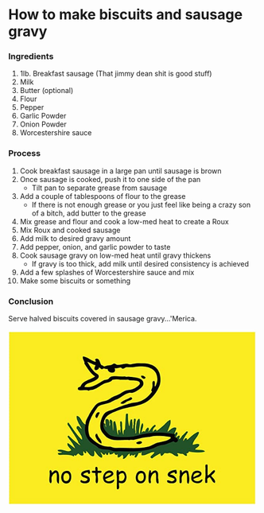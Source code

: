 # How to make biscuits and sausage gravy

### Ingredients
1. 1lb. Breakfast sausage (That jimmy dean shit is good stuff)
2. Milk
3. Butter (optional)
4. Flour
6. Pepper
7. Garlic Powder
8. Onion Powder
9. Worcestershire sauce

### Process
1. Cook breakfast sausage in a large pan until sausage is brown
2. Once sausage is cooked, push it to one side of the pan
    - Tilt pan to separate grease from sausage
3. Add a couple of tablespoons of flour to the grease
    - If there is not enough grease or you just feel like being a crazy son of a bitch, add butter to the grease
4. Mix grease and flour and cook a low-med heat to create a Roux
5. Mix Roux and cooked sausage
6. Add milk to desired gravy amount
7. Add pepper, onion, and garlic powder to taste
8. Cook sausage gravy on low-med heat until gravy thickens
    - If gravy is too thick, add milk until desired consistency is achieved
9. Add a few splashes of Worcestershire sauce and mix
10. Make some biscuits or something

### Conclusion
Serve halved biscuits covered in sausage gravy...'Merica.
<p align="left">
  <img alt="ESP32 WROOM-32U" src="https://github.com/justcallmekoko/ESP32Marauder/blob/master/pictures/no_step_on_snek.jpg?raw=true" width="500">
</p>
